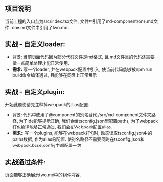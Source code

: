 ## 项目说明
当前工程的入口点为src/index.tsx文件, 文件中引用了md-component/one.md文件.
one.md文件中引用了two.md.
## 实战 - 自定义loader:
- 背景: 当前页面代码因为部分代码文件是md格式, 且.md文件里的代码还需要做一点简单处理才能正常使用. 
- **需求:** 写一个loader, 并在webpack配置中引入, 使当前代码能够被npm run build命令编译通过, 且能够在网页上正常展示

## 实战 - 自定义plugin:
开始此题使请先注释掉webpack的alias配置.
- 背景: 代码中使用了@component的别名替代./src/md-component文件夹路径, 为了ide能够提示正确, 我们会给tsconfig.json里配置paths, 为了webpack打包编译能够正常通过, 我们会在Webpack配置alias.
- **需求:**: 写一个plugins, 能够在webpack打包时, 动态读取tsconfig.json中的paths数据, 作为alias的配置. 使别名路径不需要同时在tsconfig.json和webpack.base.config中都配置一次

## 实战通过条件:
页面能够正确展示two.md中的组件内容.